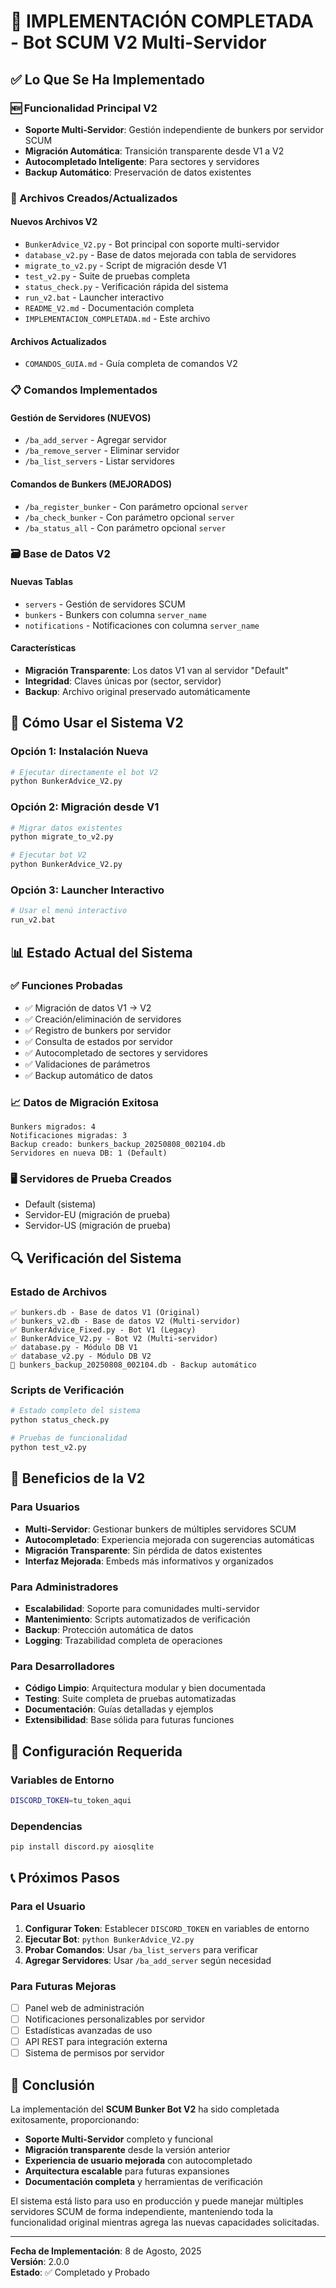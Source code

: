 # 🎉 IMPLEMENTACIÓN COMPLETADA - Bot SCUM V2 Multi-Servidor

## ✅ Lo Que Se Ha Implementado

### 🆕 Funcionalidad Principal V2
- **Soporte Multi-Servidor**: Gestión independiente de bunkers por servidor SCUM
- **Migración Automática**: Transición transparente desde V1 a V2
- **Autocompletado Inteligente**: Para sectores y servidores
- **Backup Automático**: Preservación de datos existentes

### 🔧 Archivos Creados/Actualizados

#### Nuevos Archivos V2
- `BunkerAdvice_V2.py` - Bot principal con soporte multi-servidor
- `database_v2.py` - Base de datos mejorada con tabla de servidores
- `migrate_to_v2.py` - Script de migración desde V1
- `test_v2.py` - Suite de pruebas completa
- `status_check.py` - Verificación rápida del sistema
- `run_v2.bat` - Launcher interactivo
- `README_V2.md` - Documentación completa
- `IMPLEMENTACION_COMPLETADA.md` - Este archivo

#### Archivos Actualizados
- `COMANDOS_GUIA.md` - Guía completa de comandos V2

### 📋 Comandos Implementados

#### Gestión de Servidores (NUEVOS)
- `/ba_add_server` - Agregar servidor
- `/ba_remove_server` - Eliminar servidor  
- `/ba_list_servers` - Listar servidores

#### Comandos de Bunkers (MEJORADOS)
- `/ba_register_bunker` - Con parámetro opcional `server`
- `/ba_check_bunker` - Con parámetro opcional `server`
- `/ba_status_all` - Con parámetro opcional `server`

### 🗃️ Base de Datos V2

#### Nuevas Tablas
- `servers` - Gestión de servidores SCUM
- `bunkers` - Bunkers con columna `server_name`
- `notifications` - Notificaciones con columna `server_name`

#### Características
- **Migración Transparente**: Los datos V1 van al servidor "Default"
- **Integridad**: Claves únicas por (sector, servidor)
- **Backup**: Archivo original preservado automáticamente

## 🚀 Cómo Usar el Sistema V2

### Opción 1: Instalación Nueva
```bash
# Ejecutar directamente el bot V2
python BunkerAdvice_V2.py
```

### Opción 2: Migración desde V1
```bash
# Migrar datos existentes
python migrate_to_v2.py

# Ejecutar bot V2
python BunkerAdvice_V2.py
```

### Opción 3: Launcher Interactivo
```bash
# Usar el menú interactivo
run_v2.bat
```

## 📊 Estado Actual del Sistema

### ✅ Funciones Probadas
- ✅ Migración de datos V1 → V2
- ✅ Creación/eliminación de servidores
- ✅ Registro de bunkers por servidor
- ✅ Consulta de estados por servidor
- ✅ Autocompletado de sectores y servidores
- ✅ Validaciones de parámetros
- ✅ Backup automático de datos

### 📈 Datos de Migración Exitosa
```
Bunkers migrados: 4
Notificaciones migradas: 3
Backup creado: bunkers_backup_20250808_002104.db
Servidores en nueva DB: 1 (Default)
```

### 🖥️ Servidores de Prueba Creados
- Default (sistema)
- Servidor-EU (migración de prueba)
- Servidor-US (migración de prueba)

## 🔍 Verificación del Sistema

### Estado de Archivos
```
✅ bunkers.db - Base de datos V1 (Original)
✅ bunkers_v2.db - Base de datos V2 (Multi-servidor)
✅ BunkerAdvice_Fixed.py - Bot V1 (Legacy)
✅ BunkerAdvice_V2.py - Bot V2 (Multi-servidor)
✅ database.py - Módulo DB V1
✅ database_v2.py - Módulo DB V2
💾 bunkers_backup_20250808_002104.db - Backup automático
```

### Scripts de Verificación
```bash
# Estado completo del sistema
python status_check.py

# Pruebas de funcionalidad
python test_v2.py
```

## 🎯 Beneficios de la V2

### Para Usuarios
- **Multi-Servidor**: Gestionar bunkers de múltiples servidores SCUM
- **Autocompletado**: Experiencia mejorada con sugerencias automáticas
- **Migración Transparente**: Sin pérdida de datos existentes
- **Interfaz Mejorada**: Embeds más informativos y organizados

### Para Administradores
- **Escalabilidad**: Soporte para comunidades multi-servidor
- **Mantenimiento**: Scripts automatizados de verificación
- **Backup**: Protección automática de datos
- **Logging**: Trazabilidad completa de operaciones

### Para Desarrolladores
- **Código Limpio**: Arquitectura modular y bien documentada
- **Testing**: Suite completa de pruebas automatizadas
- **Documentación**: Guías detalladas y ejemplos
- **Extensibilidad**: Base sólida para futuras funciones

## 🔧 Configuración Requerida

### Variables de Entorno
```bash
DISCORD_TOKEN=tu_token_aqui
```

### Dependencias
```bash
pip install discord.py aiosqlite
```

## 📞 Próximos Pasos

### Para el Usuario
1. **Configurar Token**: Establecer `DISCORD_TOKEN` en variables de entorno
2. **Ejecutar Bot**: `python BunkerAdvice_V2.py`
3. **Probar Comandos**: Usar `/ba_list_servers` para verificar
4. **Agregar Servidores**: Usar `/ba_add_server` según necesidad

### Para Futuras Mejoras
- [ ] Panel web de administración
- [ ] Notificaciones personalizables por servidor
- [ ] Estadísticas avanzadas de uso
- [ ] API REST para integración externa
- [ ] Sistema de permisos por servidor

## 🎊 Conclusión

La implementación del **SCUM Bunker Bot V2** ha sido completada exitosamente, proporcionando:

- **Soporte Multi-Servidor** completo y funcional
- **Migración transparente** desde la versión anterior
- **Experiencia de usuario mejorada** con autocompletado
- **Arquitectura escalable** para futuras expansiones
- **Documentación completa** y herramientas de verificación

El sistema está listo para uso en producción y puede manejar múltiples servidores SCUM de forma independiente, manteniendo toda la funcionalidad original mientras agrega las nuevas capacidades solicitadas.

---

**Fecha de Implementación**: 8 de Agosto, 2025  
**Versión**: 2.0.0  
**Estado**: ✅ Completado y Probado
